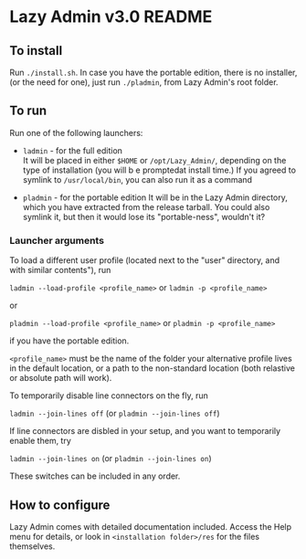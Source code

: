 # Lazy Admin v3.0 README

## To install


Run `./install.sh`. In case you have the portable edition, there is no installer, (or the need for one), just run `./pladmin`, from Lazy Admin's root folder.


## To run
    
Run one of the following launchers:

- `ladmin` - for the full edition   
  It will be placed in either `$HOME` or `/opt/Lazy_Admin/`, depending on the type of installation (you will b e promptedat install time.) If you agreed to symlink to `/usr/local/bin`, you can also run it as a command

- `pladmin` - for the portable edition
  It will be in the Lazy Admin directory, which you have extracted from the release tarball. You could also symlink it, but then it would lose its "portable-ness", wouldn't it?


### Launcher arguments

To load a different user profile (located next to the "user" directory, and with similar contents"), run

`ladmin --load-profile <profile_name>` or `ladmin -p <profile_name>`

or 

`pladmin --load-profile <profile_name>` or `pladmin -p <profile_name>`

if you have the portable edition.

`<profile_name>` must be the name of the folder your alternative profile lives in the default location, or a path to the non-standard location (both relastive or absolute path will work).


To temporarily disable line connectors on the fly, run

`ladmin --join-lines off` (or `pladmin --join-lines off`)

If line connectors are disbled in your setup, and you want to temporarily enable them, try

`ladmin --join-lines on` (or `pladmin --join-lines on`)

These switches can be included in any order.


## How to configure

Lazy Admin comes with detailed documentation included. Access the Help menu for details, or look in `<installation folder>/res` for the files themselves.
